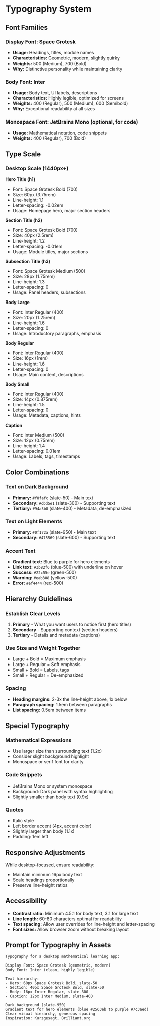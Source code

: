 # Typography System

## Font Families

### Display Font: Space Grotesk
- **Usage:** Headings, titles, module names
- **Characteristics:** Geometric, modern, slightly quirky
- **Weights:** 500 (Medium), 700 (Bold)
- **Why:** Distinctive personality while maintaining clarity

### Body Font: Inter
- **Usage:** Body text, UI labels, descriptions
- **Characteristics:** Highly legible, optimized for screens
- **Weights:** 400 (Regular), 500 (Medium), 600 (Semibold)
- **Why:** Exceptional readability at all sizes

### Monospace Font: JetBrains Mono (optional, for code)
- **Usage:** Mathematical notation, code snippets
- **Weights:** 400 (Regular), 700 (Bold)

## Type Scale

### Desktop Scale (1440px+)

**Hero Title (h1)**
- Font: Space Grotesk Bold (700)
- Size: 60px (3.75rem)
- Line-height: 1.1
- Letter-spacing: -0.02em
- Usage: Homepage hero, major section headers

**Section Title (h2)**
- Font: Space Grotesk Bold (700)
- Size: 40px (2.5rem)
- Line-height: 1.2
- Letter-spacing: -0.01em
- Usage: Module titles, major sections

**Subsection Title (h3)**
- Font: Space Grotesk Medium (500)
- Size: 28px (1.75rem)
- Line-height: 1.3
- Letter-spacing: 0
- Usage: Panel headers, subsections

**Body Large**
- Font: Inter Regular (400)
- Size: 20px (1.25rem)
- Line-height: 1.6
- Letter-spacing: 0
- Usage: Introductory paragraphs, emphasis

**Body Regular**
- Font: Inter Regular (400)
- Size: 16px (1rem)
- Line-height: 1.6
- Letter-spacing: 0
- Usage: Main content, descriptions

**Body Small**
- Font: Inter Regular (400)
- Size: 14px (0.875rem)
- Line-height: 1.5
- Letter-spacing: 0
- Usage: Metadata, captions, hints

**Caption**
- Font: Inter Medium (500)
- Size: 12px (0.75rem)
- Line-height: 1.4
- Letter-spacing: 0.01em
- Usage: Labels, tags, timestamps

## Color Combinations

### Text on Dark Background
- **Primary:** `#f8fafc` (slate-50) - Main text
- **Secondary:** `#cbd5e1` (slate-300) - Supporting text
- **Tertiary:** `#94a3b8` (slate-400) - Metadata, de-emphasized

### Text on Light Elements
- **Primary:** `#0f172a` (slate-950) - Main text
- **Secondary:** `#475569` (slate-600) - Supporting text

### Accent Text
- **Gradient text:** Blue to purple for hero elements
- **Link text:** `#3b82f6` (blue-500) with underline on hover
- **Success:** `#22c55e` (green-500)
- **Warning:** `#eab308` (yellow-500)
- **Error:** `#ef4444` (red-500)

## Hierarchy Guidelines

### Establish Clear Levels
1. **Primary** - What you want users to notice first (hero titles)
2. **Secondary** - Supporting context (section headers)
3. **Tertiary** - Details and metadata (captions)

### Use Size and Weight Together
- Large + Bold = Maximum emphasis
- Large + Regular = Soft emphasis
- Small + Bold = Labels, tags
- Small + Regular = De-emphasized

### Spacing
- **Heading margins:** 2-3x the line-height above, 1x below
- **Paragraph spacing:** 1.5em between paragraphs
- **List spacing:** 0.5em between items

## Special Typography

### Mathematical Expressions
- Use larger size than surrounding text (1.2x)
- Consider slight background highlight
- Monospace or serif font for clarity

### Code Snippets
- JetBrains Mono or system monospace
- Background: Dark panel with syntax highlighting
- Slightly smaller than body text (0.9x)

### Quotes
- Italic style
- Left border accent (4px, accent color)
- Slightly larger than body (1.1x)
- Padding: 1em left

## Responsive Adjustments

While desktop-focused, ensure readability:
- Maintain minimum 16px body text
- Scale headings proportionally
- Preserve line-height ratios

## Accessibility

- **Contrast ratio:** Minimum 4.5:1 for body text, 3:1 for large text
- **Line length:** 60-80 characters optimal for readability
- **Text spacing:** Allow user overrides for line-height and letter-spacing
- **Font sizes:** Allow browser zoom without breaking layout

## Prompt for Typography in Assets

```
Typography for a desktop mathematical learning app:

Display Font: Space Grotesk (geometric, modern)
Body Font: Inter (clean, highly legible)

Text hierarchy:
- Hero: 60px Space Grotesk Bold, slate-50
- Section: 40px Space Grotesk Bold, slate-50
- Body: 16px Inter Regular, slate-300
- Caption: 12px Inter Medium, slate-400

Dark background (slate-950)
Gradient text for hero elements (blue #2563eb to purple #7c3aed)
Clear visual hierarchy, generous spacing
Inspiration: Kurzgesagt, Brilliant.org
```
